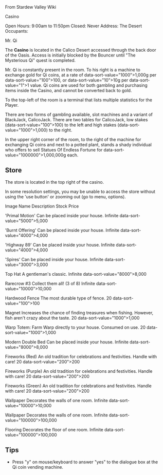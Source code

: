 From Stardew Valley Wiki

Casino

Open Hours: 9:00am to 11:50pm Closed: Never Address: The Desert Occupants:

Mr. Qi

The **Casino** is located in the Calico Desert accessed through the back door of the Oasis. Access is initially blocked by the Bouncer until "The Mysterious Qi" quest is completed.

Mr. Qi is constantly present in the room. To his right is a machine to exchange gold for Qi coins, at a rate of data-sort-value="1000"&gt;1,000g per data-sort-value="100"&gt;100, or data-sort-value="10"&gt;10g per data-sort-value="1"&gt;1 value. Qi coins are used for both gambling and purchasing items inside the Casino, and cannot be converted back to gold.

To the top-left of the room is a terminal that lists multiple statistics for the Player.

There are two forms of gambling available, slot machines and a variant of BlackJack, CalicoJack. There are two tables for CalicoJack, low stakes (data-sort-value="100"&gt;100) to the left and high stakes (data-sort-value="1000"&gt;1,000) to the right.

In the upper right corner of the room, to the right of the machine for exchanging Qi coins and next to a potted plant, stands a shady individual who offers to sell Statues Of Endless Fortune for data-sort-value="1000000"&gt;1,000,000g each.

## Store

The store is located in the top right of the casino.

In some resolution settings, you may be unable to access the store without using the 'use button' or zooming out (go to menu, options).

Image Name Description Stock Price

'Primal Motion' Can be placed inside your house. Infinite data-sort-value="5000"&gt;5,000

'Burnt Offering' Can be placed inside your house. Infinite data-sort-value="4000"&gt;4,000

'Highway 89' Can be placed inside your house. Infinite data-sort-value="4000"&gt;4,000

'Spires' Can be placed inside your house. Infinite data-sort-value="3000"&gt;3,000

Top Hat A gentleman's classic. Infinite data-sort-value="8000"&gt;8,000

Rarecrow #3 Collect them all! (3 of 8) Infinite data-sort-value="10000"&gt;10,000

Hardwood Fence The most durable type of fence. 20 data-sort-value="100"&gt;100

Magnet Increases the chance of finding treasures when fishing. However, fish aren't crazy about the taste. 20 data-sort-value="1000"&gt;1,000

Warp Totem: Farm Warp directly to your house. Consumed on use. 20 data-sort-value="1000"&gt;1,000

Modern Double Bed Can be placed inside your house. Infinite data-sort-value="8000"&gt;8,000

Fireworks (Red) An old tradition for celebrations and festivities. Handle with care! 20 data-sort-value="200"&gt;200

Fireworks (Purple) An old tradition for celebrations and festivities. Handle with care! 20 data-sort-value="200"&gt;200

Fireworks (Green) An old tradition for celebrations and festivities. Handle with care! 20 data-sort-value="200"&gt;200

Wallpaper Decorates the walls of one room. Infinite data-sort-value="10000"&gt;10,000

Wallpaper Decorates the walls of one room. Infinite data-sort-value="100000"&gt;100,000

Flooring Decorates the floor of one room. Infinite data-sort-value="100000"&gt;100,000

## Tips

- Press "y" on mouse/keyboard to answer "yes" to the dialogue box at the Qi coin vending machine.